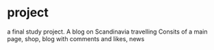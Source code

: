 # project
a final study project. A blog on Scandinavia travelling
Consits of a main page, shop, blog with comments and likes, news 
